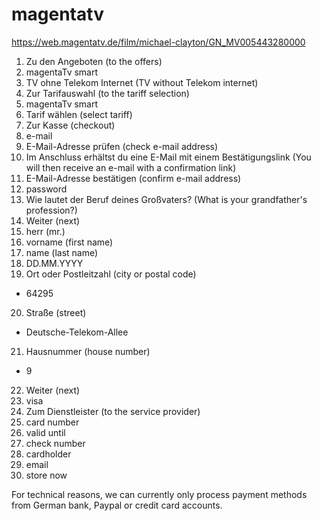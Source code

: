# magentatv

<https://web.magentatv.de/film/michael-clayton/GN_MV005443280000>

1. Zu den Angeboten (to the offers)
2. magentaTv smart
3. TV ohne Telekom Internet (TV without Telekom internet)
4. Zur Tarifauswahl (to the tariff selection)
5. magentaTv smart
6. Tarif wählen (select tariff)
7. Zur Kasse (checkout)
8. e-mail
9. E-Mail-Adresse prüfen (check e-mail address)
10. Im Anschluss erhältst du eine E-Mail mit einem Bestätigungslink (You will
   then receive an e-mail with a confirmation link)
11. E-Mail-Adresse bestätigen (confirm e-mail address)
12. password
13. Wie lautet der Beruf deines Großvaters? (What is your grandfather's
   profession?)
14. Weiter (next)
15. herr (mr.)
16. vorname (first name)
17. name (last name)
18. DD.MM.YYYY
19. Ort oder Postleitzahl (city or postal code)
   - 64295
20. Straße (street)
   - Deutsche-Telekom-Allee
21. Hausnummer (house number)
   - 9
22. Weiter (next)
23. visa
24. Zum Dienstleister (to the service provider)
25. card number
26. valid until
27. check number
28. cardholder
29. email
30. store now

For technical reasons, we can currently only process payment methods from
German bank, Paypal or credit card accounts.
